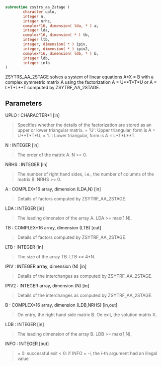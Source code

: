 ```fortran
subroutine zsytrs_aa_2stage (
        character uplo,
        integer n,
        integer nrhs,
        complex*16, dimension( lda, * ) a,
        integer lda,
        complex*16, dimension( * ) tb,
        integer ltb,
        integer, dimension( * ) ipiv,
        integer, dimension( * ) ipiv2,
        complex*16, dimension( ldb, * ) b,
        integer ldb,
        integer info
)
```

ZSYTRS_AA_2STAGE solves a system of linear equations A\*X = B with a complex
symmetric matrix A using the factorization A = U\*\*T\*T\*U or
A = L\*T\*L\*\*T computed by ZSYTRF_AA_2STAGE.

## Parameters
UPLO : CHARACTER\*1 [in]
> Specifies whether the details of the factorization are stored
> as an upper or lower triangular matrix.
> = 'U':  Upper triangular, form is A = U\*\*T\*T\*U;
> = 'L':  Lower triangular, form is A = L\*T\*L\*\*T.

N : INTEGER [in]
> The order of the matrix A.  N >= 0.

NRHS : INTEGER [in]
> The number of right hand sides, i.e., the number of columns
> of the matrix B.  NRHS >= 0.

A : COMPLEX\*16 array, dimension (LDA,N) [in]
> Details of factors computed by ZSYTRF_AA_2STAGE.

LDA : INTEGER [in]
> The leading dimension of the array A.  LDA >= max(1,N).

TB : COMPLEX\*16 array, dimension (LTB) [out]
> Details of factors computed by ZSYTRF_AA_2STAGE.

LTB : INTEGER [in]
> The size of the array TB. LTB >= 4\*N.

IPIV : INTEGER array, dimension (N) [in]
> Details of the interchanges as computed by
> ZSYTRF_AA_2STAGE.

IPIV2 : INTEGER array, dimension (N) [in]
> Details of the interchanges as computed by
> ZSYTRF_AA_2STAGE.

B : COMPLEX\*16 array, dimension (LDB,NRHS) [in,out]
> On entry, the right hand side matrix B.
> On exit, the solution matrix X.

LDB : INTEGER [in]
> The leading dimension of the array B.  LDB >= max(1,N).

INFO : INTEGER [out]
> = 0:  successful exit
> < 0:  if INFO = -i, the i-th argument had an illegal value
